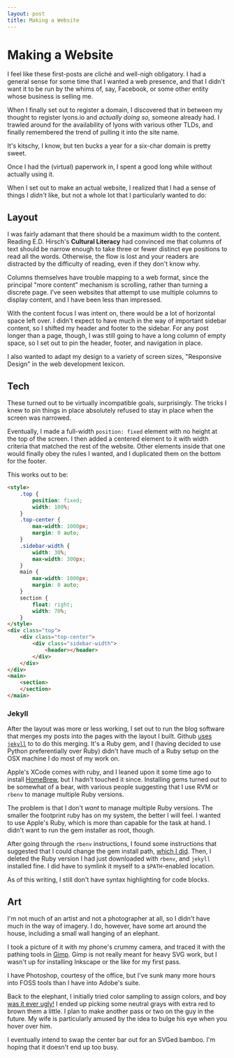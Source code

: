 ```yaml
---
layout: post
title: Making a Website
---
```


# Making a Website

I feel like these first-posts are clich&eacute; and well-nigh obligatory. I had a general sense for some time that I wanted a web presence, and that I didn't want it to be run by the whims of, say, Facebook, or some other entity whose business is selling me.

When I finally set out to register a domain, I discovered that in between my thought to register lyons.io and _actually doing so,_ someone already had. I trawled around for the availability of lyons with various other TLDs, and finally remembered the trend of pulling it into the site name.

It's kitschy, I know, but ten bucks a year for a six-char domain is pretty sweet.

Once I had the (virtual) paperwork in, I spent a good long while without actually using it.

When I set out to make an actual website, I realized that I had a sense of things I _didn't_ like, but not a whole lot that I particularly wanted to do:

## Layout

I was fairly adamant that there should be a maximum width to the content. Reading E.D. Hirsch's **Cultural Literacy** had convinced me that columns of text should be narrow enough to take three or fewer distinct eye positions to read all the words. Otherwise, the flow is lost and your readers are distracted by the difficulty of reading, even if they don't know why.

Columns themselves have trouble mapping to a web format, since the principal "more content" mechanism is scrolling, rather than turning a discrete page. I've seen websites that attempt to use multiple columns to display content, and I have been less than impressed.

With the content focus I was intent on, there would be a lot of horizontal space left over. I didn't expect to have much in the way of important sidebar content, so I shifted my header and footer to the sidebar. For any post longer than a page, though, I was still going to have a long column of empty space, so I set out to pin the header, footer, and navigation in place.

I also wanted to adapt my design to a variety of screen sizes, "Responsive Design" in the web development lexicon.

## Tech

These turned out to be virtually incompatible goals, surprisingly. The tricks I knew to pin things in place absolutely refused to stay in place when the screen was narrowed.

Eventually, I made a full-width `position: fixed` element with no height at the top of the screen. I then added a centered element to it with width criteria that matched the rest of the website. Other elements inside that one would finally obey the rules I wanted, and I duplicated them on the bottom for the footer.

This works out to be:

```html
<style>
    .top {
        position: fixed;
        width: 100%;
    }
    .top-center {
        max-width: 1000px;
        margin: 0 auto;
    }
    .sidebar-width {
        width: 30%;
        max-width: 300px;
    }
    main {
        max-width: 1000px;
        margin: 0 auto;
    }
    section {
        float: right;
        width: 70%;
    }
</style>
<div class="top">
    <div class="top-center">
        <div class="sidebar-width">
            <header></header>
        </div>
    </div>
</div>
<main>
    <section>
    </section>
</main>
```

### Jekyll

After the layout was more or less working, I set out to run the blog software that merges my posts into the pages with the layout I built. Github [uses `jekyll`][gh-j] to to do this merging. It's a Ruby gem, and I (having decided to use Python preferentially over Ruby) didn't have much of a Ruby setup on the OSX machine I do most of my work on.

Apple's XCode comes with ruby, and I leaned upon it some time ago to install [HomeBrew][brew], but I hadn't touched it since. Installing gems turned out to be somewhat of a bear, with various people suggesting that I use RVM or `rbenv` to manage multiple Ruby versions.

The problem is that I don't _want_ to manage multiple Ruby versions. The smaller the footprint ruby has on my system, the better I will feel. I wanted to use Apple's Ruby, which is more than capable for the task at hand. I didn't want to run the gem installer as root, though.

After going through the `rbenv` instructions, I found some instructions that suggested that I could change the gem install path, [which I did][so-gem]. Then, I deleted the Ruby version I had just downloaded with `rbenv`, and `jekyll` installed fine. I did have to symlink it myself to a `$PATH`-enabled location.

As of this writing, I still don't have syntax highlighting for code blocks.

## Art

I'm not much of an artist and not a photographer at all, so I didn't have much in the way of imagery. I do, however, have some art around the house, including a small wall hanging of an elephant.

I took a picture of it with my phone's crummy camera, and traced it with the pathing tools in [Gimp][]. Gimp is not really meant for heavy SVG work, but I wasn't up for installing Inkscape or the like for my first pass.

I have Photoshop, courtesy of the office, but I've sunk many more hours into FOSS tools than I have into Adobe's suite.

Back to the elephant, I initially tried color sampling to assign colors, and boy [was it ever ugly!][ugliphant] I ended up picking some neutral grays with extra red to brown them a little. I plan to make another pass or two on the guy in the future. My wife is particularly amused by the idea to bulge his eye when you hover over him.

I eventually intend to swap the center bar out for an SVGed bamboo. I'm hoping that it doesn't end up too busy.

[brew]: http://brew.sh
[gimp]: http://gimp.org
[ugliphant]: https://github.com/michaelblyons/michaelblyons.github.io/blob/cd6a90f92ca25bf0392afb0af86330bdbb28690b/images/elephant.svg
[so-gem]: http://stackoverflow.com/a/32027131/241211
[gh-j]: https://help.github.com/articles/using-jekyll-with-pages/